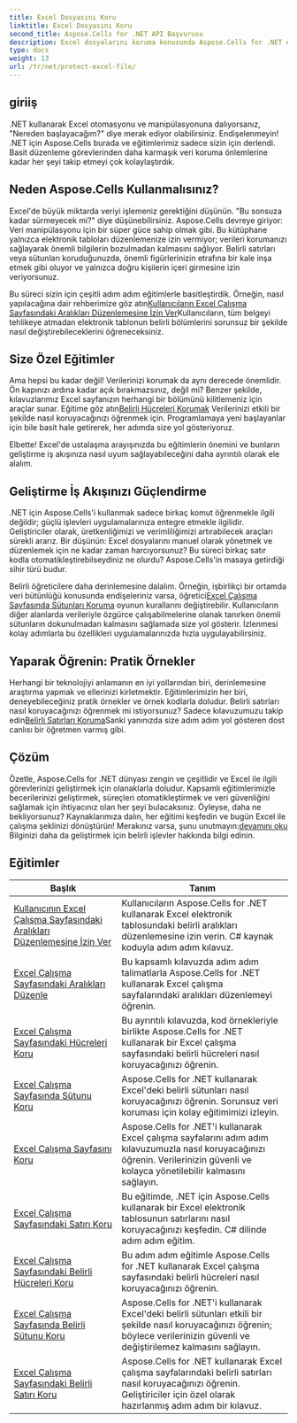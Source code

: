 ```yaml
---
title: Excel Dosyasını Koru
linktitle: Excel Dosyasını Koru
second_title: Aspose.Cells for .NET API Başvurusu
description: Excel dosyalarını koruma konusunda Aspose.Cells for .NET eğitimlerine göz atın. Gizli verilerinizi C# ile nasıl güvence altına alacağınızı öğrenin.
type: docs
weight: 13
url: /tr/net/protect-excel-file/
---
```

## giriiş

.NET kullanarak Excel otomasyonu ve manipülasyonuna dalıyorsanız, "Nereden başlayacağım?" diye merak ediyor olabilirsiniz. Endişelenmeyin! .NET için Aspose.Cells burada ve eğitimlerimiz sadece sizin için derlendi. Basit düzenleme görevlerinden daha karmaşık veri koruma önlemlerine kadar her şeyi takip etmeyi çok kolaylaştırdık.

## Neden Aspose.Cells Kullanmalısınız?

Excel'de büyük miktarda veriyi işlemeniz gerektiğini düşünün. "Bu sonsuza kadar sürmeyecek mi?" diye düşünebilirsiniz. Aspose.Cells devreye giriyor: Veri manipülasyonu için bir süper güce sahip olmak gibi. Bu kütüphane yalnızca elektronik tabloları düzenlemenize izin vermiyor; verileri korumanızı sağlayarak önemli bilgilerin bozulmadan kalmasını sağlıyor. Belirli satırları veya sütunları koruduğunuzda, önemli figürlerinizin etrafına bir kale inşa etmek gibi oluyor ve yalnızca doğru kişilerin içeri girmesine izin veriyorsunuz. 

Bu süreci sizin için çeşitli adım adım eğitimlerle basitleştirdik. Örneğin, nasıl yapılacağına dair rehberimize göz atın[Kullanıcıların Excel Çalışma Sayfasındaki Aralıkları Düzenlemesine İzin Ver](./allow-user-to-edit-ranges-in-excel-worksheet/)Kullanıcıların, tüm belgeyi tehlikeye atmadan elektronik tablonun belirli bölümlerini sorunsuz bir şekilde nasıl değiştirebileceklerini öğreneceksiniz. 

## Size Özel Eğitimler

 Ama hepsi bu kadar değil! Verilerinizi korumak da aynı derecede önemlidir. Ön kapınızı ardına kadar açık bırakmazsınız, değil mi? Benzer şekilde, kılavuzlarımız Excel sayfanızın herhangi bir bölümünü kilitlemeniz için araçlar sunar. Eğitime göz atın[Belirli Hücreleri Korumak](./protect-specific-cells-in-a-excel-worksheet/) Verilerinizi etkili bir şekilde nasıl koruyacağınızı öğrenmek için. Programlamaya yeni başlayanlar için bile basit hale getirerek, her adımda size yol gösteriyoruz.

Elbette! Excel'de ustalaşma arayışınızda bu eğitimlerin önemini ve bunların geliştirme iş akışınıza nasıl uyum sağlayabileceğini daha ayrıntılı olarak ele alalım.

## Geliştirme İş Akışınızı Güçlendirme 

.NET için Aspose.Cells'i kullanmak sadece birkaç komut öğrenmekle ilgili değildir; güçlü işlevleri uygulamalarınıza entegre etmekle ilgilidir. Geliştiriciler olarak, üretkenliğimizi ve verimliliğimizi artırabilecek araçları sürekli ararız. Bir düşünün: Excel dosyalarını manuel olarak yönetmek ve düzenlemek için ne kadar zaman harcıyorsunuz? Bu süreci birkaç satır kodla otomatikleştirebilseydiniz ne olurdu? Aspose.Cells'in masaya getirdiği sihir türü budur.

 Belirli öğreticilere daha derinlemesine dalalım. Örneğin, işbirlikçi bir ortamda veri bütünlüğü konusunda endişeleriniz varsa, öğretici[Excel Çalışma Sayfasında Sütunları Koruma](./protect-column-in-excel-worksheet/) oyunun kurallarını değiştirebilir. Kullanıcıların diğer alanlarda verileriyle özgürce çalışabilmelerine olanak tanırken önemli sütunların dokunulmadan kalmasını sağlamada size yol gösterir. İzlenmesi kolay adımlarla bu özellikleri uygulamalarınızda hızla uygulayabilirsiniz.

## Yaparak Öğrenin: Pratik Örnekler 

Herhangi bir teknolojiyi anlamanın en iyi yollarından biri, derinlemesine araştırma yapmak ve ellerinizi kirletmektir. Eğitimlerimizin her biri, deneyebileceğiniz pratik örnekler ve örnek kodlarla doludur. Belirli satırları nasıl koruyacağınızı öğrenmek mi istiyorsunuz? Sadece kılavuzumuzu takip edin[Belirli Satırları Koruma](./protect-specific-row-in-excel-worksheet/)Sanki yanınızda size adım adım yol gösteren dost canlısı bir öğretmen varmış gibi. 

## Çözüm

 Özetle, Aspose.Cells for .NET dünyası zengin ve çeşitlidir ve Excel ile ilgili görevlerinizi geliştirmek için olanaklarla doludur. Kapsamlı eğitimlerimizle becerilerinizi geliştirmek, süreçleri otomatikleştirmek ve veri güvenliğini sağlamak için ihtiyacınız olan her şeyi bulacaksınız. Öyleyse, daha ne bekliyorsunuz? Kaynaklarımıza dalın, her eğitimi keşfedin ve bugün Excel ile çalışma şeklinizi dönüştürün! Merakınız varsa, şunu unutmayın:[devamını oku](./protect-excel-worksheet/) Bilginizi daha da geliştirmek için belirli işlevler hakkında bilgi edinin.



## Eğitimler 
| Başlık | Tanım |
| --- | --- |
| [Kullanıcının Excel Çalışma Sayfasındaki Aralıkları Düzenlemesine İzin Ver](./allow-user-to-edit-ranges-in-excel-worksheet/) | Kullanıcıların Aspose.Cells for .NET kullanarak Excel elektronik tablosundaki belirli aralıkları düzenlemesine izin verin. C# kaynak koduyla adım adım kılavuz. |  
| [Excel Çalışma Sayfasındaki Aralıkları Düzenle](./edit-ranges-in-excel-worksheet/) | Bu kapsamlı kılavuzda adım adım talimatlarla Aspose.Cells for .NET kullanarak Excel çalışma sayfalarındaki aralıkları düzenlemeyi öğrenin. |  
| [Excel Çalışma Sayfasındaki Hücreleri Koru](./protect-cells-in-excel-worksheet/) | Bu ayrıntılı kılavuzda, kod örnekleriyle birlikte Aspose.Cells for .NET kullanarak bir Excel çalışma sayfasındaki belirli hücreleri nasıl koruyacağınızı öğrenin. |  
| [Excel Çalışma Sayfasında Sütunu Koru](./protect-column-in-excel-worksheet/) | Aspose.Cells for .NET kullanarak Excel'deki belirli sütunları nasıl koruyacağınızı öğrenin. Sorunsuz veri koruması için kolay eğitimimizi izleyin. |  
| [Excel Çalışma Sayfasını Koru](./protect-excel-worksheet/) | Aspose.Cells for .NET'i kullanarak Excel çalışma sayfalarını adım adım kılavuzumuzla nasıl koruyacağınızı öğrenin. Verilerinizin güvenli ve kolayca yönetilebilir kalmasını sağlayın. |  
| [Excel Çalışma Sayfasındaki Satırı Koru](./protect-row-in-excel-worksheet/) | Bu eğitimde, .NET için Aspose.Cells kullanarak bir Excel elektronik tablosunun satırlarını nasıl koruyacağınızı keşfedin. C# dilinde adım adım eğitim. |  
| [Excel Çalışma Sayfasındaki Belirli Hücreleri Koru](./protect-specific-cells-in-a-excel-worksheet/) | Bu adım adım eğitimle Aspose.Cells for .NET kullanarak Excel çalışma sayfasındaki belirli hücreleri nasıl koruyacağınızı öğrenin. |  
| [Excel Çalışma Sayfasında Belirli Sütunu Koru](./protect-specific-column-in-excel-worksheet/) | Aspose.Cells for .NET'i kullanarak Excel'deki belirli sütunları etkili bir şekilde nasıl koruyacağınızı öğrenin; böylece verilerinizin güvenli ve değiştirilemez kalmasını sağlayın. |  
| [Excel Çalışma Sayfasındaki Belirli Satırı Koru](./protect-specific-row-in-excel-worksheet/) | Aspose.Cells for .NET kullanarak Excel çalışma sayfalarındaki belirli satırları nasıl koruyacağınızı öğrenin. Geliştiriciler için özel olarak hazırlanmış adım adım bir kılavuz. |  